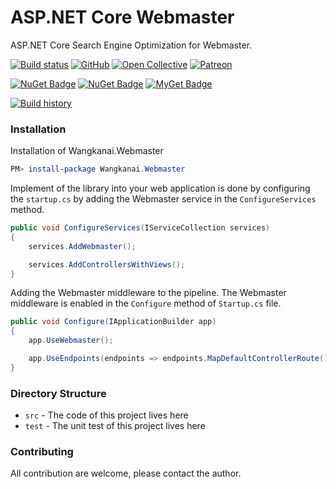 # ASP.NET Core Webmaster

ASP.NET Core Search Engine Optimization for Webmaster.

[![Build status](https://ci.appveyor.com/api/projects/status/ky098m8giba3fp4a?svg=true)](https://ci.appveyor.com/project/wangkanai/webmaster)
[![GitHub](https://img.shields.io/github/license/wangkanai/webmaster)](https://github.com/wangkanai/webmaster/blob/master/LICENSE)
[![Open Collective](https://img.shields.io/badge/open%20collective-support%20me-3385FF.svg)](https://opencollective.com/wangkanai)
[![Patreon](https://img.shields.io/badge/patreon-support%20me-d9643a.svg)](https://www.patreon.com/wangkanai)
 
[![NuGet Badge](https://buildstats.info/nuget/wangkanai.Webmaster)](https://www.nuget.org/packages/wangkanai.Webmaster)
[![NuGet Badge](https://buildstats.info/nuget/wangkanai.Webmaster?includePreReleases=true)](https://www.nuget.org/packages/wangkanai.Webmaster)
[![MyGet Badge](https://buildstats.info/myget/wangkanai/Wangkanai.Webmaster)](https://www.myget.org/feed/wangkanai/package/nuget/Wangkanai.Webmaster)

[![Build history](https://buildstats.info/appveyor/chart/wangkanai/webmaster)](https://ci.appveyor.com/project/wangkanai/webmaster/history)

### Installation

Installation of Wangkanai.Webmaster

```powershell
PM> install-package Wangkanai.Webmaster
```

Implement of the library into your web application is done by configuring the `startup.cs` by adding the Webmaster service in the `ConfigureServices` method.

```csharp
public void ConfigureServices(IServiceCollection services)
{
    services.AddWebmaster();

    services.AddControllersWithViews();
}
```

Adding the Webmaster middleware to the pipeline. The Webmaster middleware is enabled in the `Configure` method of `Startup.cs` file.

```csharp
public void Configure(IApplicationBuilder app)
{
    app.UseWebmaster();

    app.UseEndpoints(endpoints => endpoints.MapDefaultControllerRoute());
}
```

### Directory Structure

- `src` - The code of this project lives here
- `test` - The unit test of this project lives here

### Contributing

All contribution are welcome, please contact the author.
